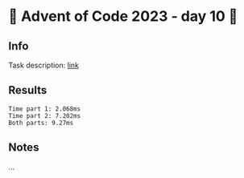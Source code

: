 # 🎄 Advent of Code 2023 - day 10 🎄

## Info

Task description: [link](https://adventofcode.com/2023/day/10)

## Results

```
Time part 1: 2.068ms
Time part 2: 7.202ms
Both parts: 9.27ms
```

## Notes

...